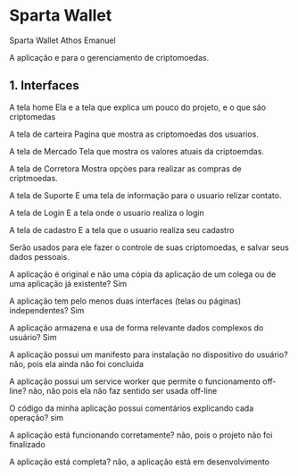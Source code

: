 # Sparta Wallet

Sparta Wallet 
Athos Emanuel

A aplicação e para o gerenciamento de criptomoedas.

## 1. Interfaces

A tela home
  Ela e a tela que explica um pouco do projeto, e o que são criptomedas

A tela de carteira
    Pagina que mostra as criptomoedas dos usuarios.
    
A tela de Mercado
    Tela que mostra os valores atuais da criptoemdas.
    
A tela de Corretora 
    Mostra opçòes para realizar as compras de criptmoedas.
    
A tela de Suporte
    E uma tela de informação para o usuario relizar contato.
    
A tela de Login
    E a tela onde o usuario realiza o login
    
A tela de cadastro
    E a tela que o usuario realiza seu cadastro  

Serão usados para ele fazer o controle de suas criptomoedas, e salvar seus dados pessoais.

A aplicação é original e não uma cópia da aplicação de um colega ou de uma aplicação já existente? 
  Sim  
  
A aplicação tem pelo menos duas interfaces (telas ou páginas) independentes? 
  Sim
  
A aplicação armazena e usa de forma relevante dados complexos do usuário? 
  Sim
  
A aplicação possui um manifesto para instalação no dispositivo do usuário?
  não, pois ela ainda não foi concluida
  
A aplicação possui um service worker que permite o funcionamento off-line?
  não, não pois ela não faz sentido ser usada off-line
  
O código da minha aplicação possui comentários explicando cada operação?
  sim
  
A aplicação está funcionando corretamente?
  não, pois o projeto não foi finalizado
  
A aplicação está completa?
  não, a aplicação está em desenvolvimento
